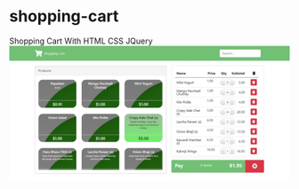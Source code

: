 # shopping-cart
Shopping Cart With HTML CSS JQuery
![alt text](https://github.com/3xp3rT/shopping-cart/blob/main/shopping-cart.jpg)
